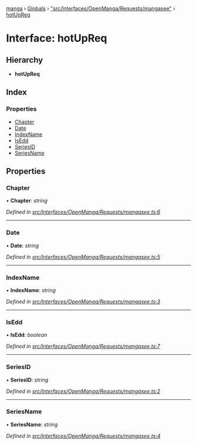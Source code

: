 [manga](../README.md) › [Globals](../globals.md) › ["src/Interfaces/OpenManga/Requests/mangasee"](../modules/_src_interfaces_openmanga_requests_mangasee_.md) › [hotUpReq](_src_interfaces_openmanga_requests_mangasee_.hotupreq.md)

# Interface: hotUpReq

## Hierarchy

* **hotUpReq**

## Index

### Properties

* [Chapter](_src_interfaces_openmanga_requests_mangasee_.hotupreq.md#chapter)
* [Date](_src_interfaces_openmanga_requests_mangasee_.hotupreq.md#date)
* [IndexName](_src_interfaces_openmanga_requests_mangasee_.hotupreq.md#indexname)
* [IsEdd](_src_interfaces_openmanga_requests_mangasee_.hotupreq.md#isedd)
* [SeriesID](_src_interfaces_openmanga_requests_mangasee_.hotupreq.md#seriesid)
* [SeriesName](_src_interfaces_openmanga_requests_mangasee_.hotupreq.md#seriesname)

## Properties

###  Chapter

• **Chapter**: *string*

*Defined in [src/Interfaces/OpenManga/Requests/mangasee.ts:6](https://github.com/tushar1210/manga-node/blob/a605026/src/Interfaces/OpenManga/Requests/mangasee.ts#L6)*

___

###  Date

• **Date**: *string*

*Defined in [src/Interfaces/OpenManga/Requests/mangasee.ts:5](https://github.com/tushar1210/manga-node/blob/a605026/src/Interfaces/OpenManga/Requests/mangasee.ts#L5)*

___

###  IndexName

• **IndexName**: *string*

*Defined in [src/Interfaces/OpenManga/Requests/mangasee.ts:3](https://github.com/tushar1210/manga-node/blob/a605026/src/Interfaces/OpenManga/Requests/mangasee.ts#L3)*

___

###  IsEdd

• **IsEdd**: *boolean*

*Defined in [src/Interfaces/OpenManga/Requests/mangasee.ts:7](https://github.com/tushar1210/manga-node/blob/a605026/src/Interfaces/OpenManga/Requests/mangasee.ts#L7)*

___

###  SeriesID

• **SeriesID**: *string*

*Defined in [src/Interfaces/OpenManga/Requests/mangasee.ts:2](https://github.com/tushar1210/manga-node/blob/a605026/src/Interfaces/OpenManga/Requests/mangasee.ts#L2)*

___

###  SeriesName

• **SeriesName**: *string*

*Defined in [src/Interfaces/OpenManga/Requests/mangasee.ts:4](https://github.com/tushar1210/manga-node/blob/a605026/src/Interfaces/OpenManga/Requests/mangasee.ts#L4)*
